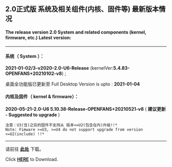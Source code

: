 ## 2.0正式版 系统及相关组件(内核、固件等) 最新版本情况

#### The release version 2.0 System and related components (kernel, firmware, etc.) Latest version:

---

#### 系统（ System ）：

**2021-01-02/3-v2020-2.0-U6-Release** (kernelVer:**5.4.83-OPENFANS+20210102-v8**) ;

桌面全功能版已更新至 Full Desktop Version is upto : **2021-01-04**

#### 内核及固件（ kernel & firmware）：

**2020-05-21-2.0-U6 5.10.38-Release-OPENFANS+20210521-v8** ( **建议更新 - Suggested to upgrade** )

```
注意：U3(含)之后的固件不支持从 版本<=U2(包含在内)升级!!*
Note: Fimware >=U3, >=U4 do not support upgrade from version <=U2(include) !!*
```
----

请前往 **[此处](./README_zh.md#6%E4%B8%8B%E8%BD%BD%E5%9C%B0%E5%9D%80)** 下载。

Click **[HERE](./README.md#6-download-links)** to Download.

